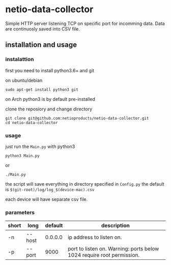 
# netio-data-collector
Simple HTTP server listening TCP on specific port for incomming data. Data are continuosly saved into CSV file.


## installation and usage

### instalattion

first you need to install python3.6+ and git

on ubuntu/debian
```
sudo apt-get install python3 git
```

on Arch python3 is by default pre-installed


clone the reposiory and change directory
```
git clone git@github.com:netioproducts/netio-data-collector.git
cd netio-data-collector
```

### usage

just run the `Main.py` with python3
```
python3 Main.py
```
or 
```
./Main.py
```

the script will save everything in directory specified in `Config.py`  the default is `$(git-root)/log/log_$(device-mac).csv`

each device will have separate csv file.


### parameters
| short |  long  | default | description |
|-------|--------|---------|-------------|
|  -n   | --host | 0.0.0.0 | ip address to listen on. |
|  -p   | --port | 9000    | port to listen on. Warning: ports  below 1024 require root permission. |
